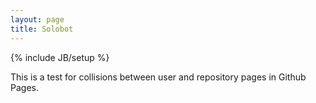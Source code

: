 ```yaml
---
layout: page
title: Solobot
---
```

{% include JB/setup %}

This is a test for collisions between user and repository pages in Github
Pages.